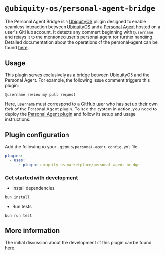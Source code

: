 # `@ubiquity-os/personal-agent-bridge`

The Personal Agent Bridge is a [UbiquityOS](https://github.com/apps/ubiquity-os) plugin designed to enable seamless interaction between [UbiquityOS](https://github.com/apps/ubiquity-os) and a [Personal Agent](https://github.com/ubiquity-os-marketplace/personal-agent) hosted on a user's GitHub account. It detects any comment beginning with `@username` and relays it to the mentioned user's personal-agent for further handling. Detailed documentation about the operations of the personal-agent can be found [here](https://github.com/ubiquity-os-marketplace/personal-agent/blob/development/README.md).

## Usage

This plugin serves exclusively as a bridge between UbiquityOS and the Personal Agent. For example, the following issue comment triggers this plugin:

```
@username review my pull request
```

Here, `username` must correspond to a GitHub user who has set up their own fork of the Personal Agent plugin. To see the system in action, you need to deploy the [Personal Agent plugin](https://github.com/ubiquity-os-marketplace/personal-agent) and follow its setup and usage instructions.

## Plugin configuration

Add the following to your `.github/personal-agent.config.yml` file.

```yaml
plugins:
  - uses:
      - plugin: ubiquity-os-marketplace/personal-agent-bridge
```

### Get started with development

- Install dependencies

```
bun install
```

- Run tests

```
bun run test
```

## More information

The initial discussion about the development of this plugin can be found [here](https://github.com/ubiquity-os/plugins-wishlist/issues/3).
